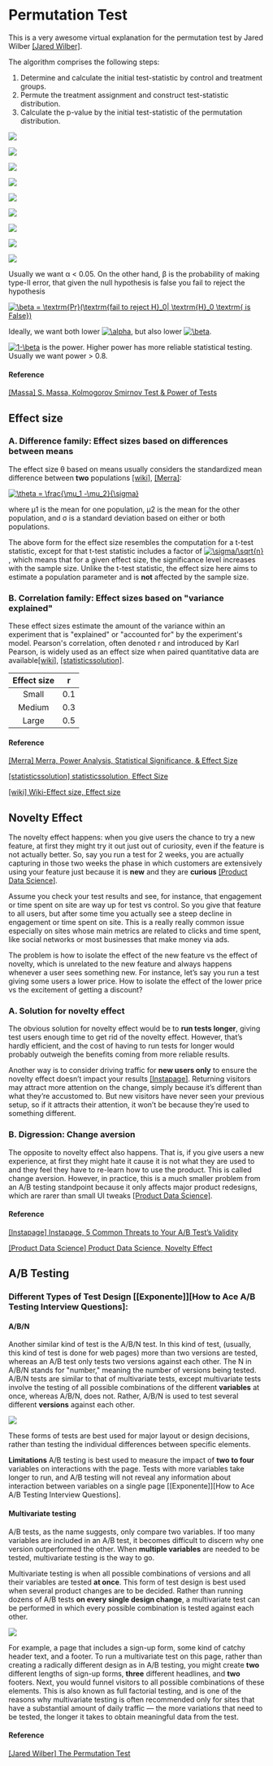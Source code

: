 
# Permutation Test

This is a very awesome virtual explanation for the permutation test by Jared Wilber [[Jared Wilber]][The Permutation Test].

The algorithm comprises the following steps:

1. Determine and calculate the initial test-statistic by control and treatment groups.
2. Permute the treatment assignment and construct test-statistic distribution.
3. Calculate the p-value by the initial test-statistic of the permutation distribution.



![](images/example_p1.png)

![](images/example_p2.png)

![](images/example_p3.png)

![](images/example_p4.png)

![](images/example_p5.png)

![](images/example_p6.png)

![](images/example_p7.png)

![](images/example_p8.png)

![](images/example_p9.png)





Usually we want α < 0.05. On the other hand, β is the probability of making type-II error, that given the null hypothesis is false you fail to reject the hypothesis

<a href="https://www.codecogs.com/eqnedit.php?latex=\beta&space;=&space;\textrm{Pr}(\textrm{fail&space;to&space;reject&space;H}_0|&space;\textrm{H}_0&space;\textrm{&space;is&space;False})" target="_blank"><img src="https://latex.codecogs.com/gif.latex?\beta&space;=&space;\textrm{Pr}(\textrm{fail&space;to&space;reject&space;H}_0|&space;\textrm{H}_0&space;\textrm{&space;is&space;False})" title="\beta = \textrm{Pr}(\textrm{fail to reject H}_0| \textrm{H}_0 \textrm{ is False})" /></a> 

Ideally, we want both lower <a href="https://www.codecogs.com/eqnedit.php?latex=\alpha" target="_blank"><img src="https://latex.codecogs.com/gif.latex?\alpha" title="\alpha" /></a>, but also lower <a href="https://www.codecogs.com/eqnedit.php?latex=\beta" target="_blank"><img src="https://latex.codecogs.com/gif.latex?\beta" title="\beta" /></a>. 


<a href="https://www.codecogs.com/eqnedit.php?latex=1-\beta" target="_blank"><img src="https://latex.codecogs.com/gif.latex?1-\beta" title="1-\beta" /></a> is the power. Higher power has more reliable statistical testing. Usually we want power > 0.8.


#### Reference

[S. Massa, Kolmogorov Smirnov Test & Power of Tests]: http://www.stats.ox.ac.uk/~massa/Lecture%2013.pdf
[[Massa] S. Massa, Kolmogorov Smirnov Test & Power of Tests](http://www.stats.ox.ac.uk/~massa/Lecture%2013.pdf)


## Effect size

### A. Difference family: Effect sizes based on differences between means

The effect size θ based on means usually considers the standardized mean difference between **two** populations [[wiki]][Wiki-Effect size, Effect size], [[Merra]][Merra, Power Analysis, Statistical Significance, & Effect Size]:

<a href="https://www.codecogs.com/eqnedit.php?latex=\theta&space;=&space;\frac{\mu_1&space;-\mu_2}{\sigma}" target="_blank"><img src="https://latex.codecogs.com/gif.latex?\theta&space;=&space;\frac{\mu_1&space;-\mu_2}{\sigma}" title="\theta = \frac{\mu_1 -\mu_2}{\sigma}" /></a>

where μ1 is the mean for one population, μ2 is the mean for the other population, and σ is a standard deviation based on either or both populations. 

The above form for the effect size resembles the computation for a t-test statistic, except for that t-test statistic includes a factor of <a href="https://www.codecogs.com/eqnedit.php?latex=\sigma/\sqrt{n}" target="_blank"><img src="https://latex.codecogs.com/gif.latex?\sigma/\sqrt{n}" title="\sigma/\sqrt{n}" /></a>, which means that for a given effect size, the significance level increases with the sample size. Unlike the t-test statistic, the effect size here aims to estimate a population parameter and is **not** affected by the sample size.

### B. Correlation family: Effect sizes based on "variance explained"

These effect sizes estimate the amount of the variance within an experiment that is "explained" or "accounted for" by the experiment's model. Pearson's correlation, often denoted r and introduced by Karl Pearson, is widely used as an effect size when paired quantitative data are available[[wiki]][Wiki-Effect size, Effect size], [[statisticssolution]][statisticssolution, Effect Size].

| Effect size | r | 
| :---: | :---: | 
| Small | 0.1 |
| Medium | 0.3 |
| Large | 0.5 |

#### Reference

[Merra, Power Analysis, Statistical Significance, & Effect Size]: https://meera.snre.umich.edu/power-analysis-statistical-significance-effect-size#:~:text=Generally%2C%20effect%20size%20is%20calculated,of%20one%20of%20the%20groups.
[[Merra] Merra, Power Analysis, Statistical Significance, & Effect Size](https://meera.snre.umich.edu/power-analysis-statistical-significance-effect-size#:~:text=Generally%2C%20effect%20size%20is%20calculated,of%20one%20of%20the%20groups.)

[statisticssolution, Effect Size]: https://www.statisticssolutions.com/free-resources/directory-of-statistical-analyses/effect-size/
[[statisticssolution] statisticssolution, Effect Size](https://www.statisticssolutions.com/free-resources/directory-of-statistical-analyses/effect-size/)

[Wiki-Effect size, Effect size]: https://en.wikipedia.org/wiki/Effect_size
[[wiki] Wiki-Effect size, Effect size](https://en.wikipedia.org/wiki/Effect_size)

## Novelty Effect

The novelty effect happens: when you give users the chance to try a new feature, at first they might try it out just out of curiosity, even if the feature is not actually better. So, say you run a test for 2 weeks, you are actually capturing in those two weeks the phase in which customers are extensively using your feature just because it is **new** and they are **curious** [[Product Data Science]][Product Data Science, Novelty Effect].

Assume you check your test results and see, for instance, that engagement or time spent on site are way up for test vs control. So you give that feature to all users, but after some time you actually see a steep decline in engagement or time spent on site. This is a really really common issue especially on sites whose main metrics are related to clicks and time spent, like social networks or most businesses that make money via ads.

The problem is how to isolate the effect of the new feature vs the effect of novelty, which is unrelated to the new feature and always happens whenever a user sees something new. For instance, let’s say you run a test giving some users a lower price. How to isolate the effect of the lower price vs the excitement of getting a discount?

### A. Solution for novelty effect

The obvious solution for novelty effect would be to **run tests longer**, giving test users enough time to get rid of the novelty effect. However, that’s hardly efficient, and the cost of having to run tests for longer would probably outweigh the benefits coming from more reliable results.

Another way is to consider driving traffic for **new users only** to ensure the novelty effect doesn’t impact your results [[Instapage]][Instapage, 5 Common Threats to Your A/B Test’s Validity]. Returning visitors may attract more attention on the change, simply because it’s different than what they’re accustomed to. But new visitors have never seen your previous setup, so if it attracts their attention, it won’t be because they’re used to something different.


### B. Digression: Change aversion

The opposite to novelty effect also happens. That is, if you give users a new experience, at first they might hate it cause it is not what they are used to and they feel they have to re-learn how to use the product. This is called change aversion. However, in practice, this is a much smaller problem from an A/B testing standpoint because it only affects major product redesigns, which are rarer than small UI tweaks [[Product Data Science]][Product Data Science, Novelty Effect]. 


#### Reference


[Instapage, 5 Common Threats to Your A/B Test’s Validity]: https://instapage.com/blog/validating-ab-tests
[[Instapage] Instapage, 5 Common Threats to Your A/B Test’s Validity](https://instapage.com/blog/validating-ab-tests)

[Product Data Science, Novelty Effect]: https://productds.com/wp-content/uploads/Novelty_Effect.html
[[Product Data Science] Product Data Science, Novelty Effect](https://productds.com/wp-content/uploads/Novelty_Effect.html)


## A/B Testing


### Different Types of Test Design [[Exponente]][How to Ace A/B Testing Interview Questions]:

#### A/B/N

Another similar kind of test is the A/B/N test. In this kind of test, (usually, this kind of test is done for web pages) more than two versions are tested, whereas an A/B test only tests two versions against each other. The N in A/B/N stands for "number," meaning the number of versions being tested. A/B/N tests are similar to that of multivariate tests, except multivariate tests involve the testing of all possible combinations of the different **variables** at once, whereas A/B/N, does not. Rather, A/B/N is used to test several different **versions** against each other.

![](images/ABtest.png)

These forms of tests are best used for major layout or design decisions, rather than testing the individual differences between specific elements.

**Limitations** A/B testing is best used to measure the impact of **two to four** variables on interactions with the page. Tests with more variables take longer to run, and A/B testing will not reveal any information about interaction between variables on a single page [[Exponente]][How to Ace A/B Testing Interview Questions].

#### Multivariate testing

 A/B tests, as the name suggests, only compare two variables. If too many variables are included in an A/B test, it becomes difficult to discern why one version outperformed the other. When **multiple variables** are needed to be tested, multivariate testing is the way to go.

Multivariate testing is when all possible combinations of versions and all their variables are tested **at once**. This form of test design is best used when several product changes are to be decided. Rather than running dozens of A/B tests **on every single design change**, a multivariate test can be performed in which every possible combination is tested against each other.

![](images/multivariate.png)

For example, a page that includes a sign-up form, some kind of catchy header text, and a footer. To run a multivariate test on this page, rather than creating a radically different design as in A/B testing, you might create **two** different lengths of sign-up forms, **three** different headlines, and **two** footers. Next, you would funnel visitors to all possible combinations of these elements. This is also known as full factorial testing, and is one of the reasons why multivariate testing is often recommended only for sites that have a substantial amount of daily traffic — the more variations that need to be tested, the longer it takes to obtain meaningful data from the test.





#### Reference

[The Permutation Test]: https://www.jwilber.me/permutationtest/
[[Jared Wilber] The Permutation Test](https://www.jwilber.me/permutationtest/)
